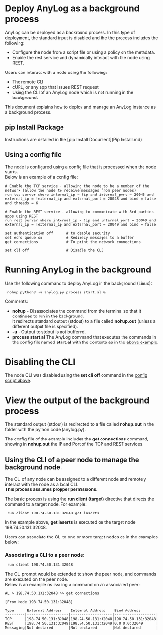 # Deploy AnyLog as a background process 

AnyLog can be deployed as a backround process. In this type of deployment, the standard input is disabled and the 
the process includes the following:
* Configure the node from a script file or using a policy on the metadata.
* Enable the rest service and dynamically interact with the node using REST.

Users can interact with a node using the following:
* The remote CLI
* cURL, or any app that issues REST request
* Using the CLI of an AnyLog node which is not running in the background. 

This document explains how to deploy and manage an AnyLog instance as a background process.

## pip Install Package

Instructions are detailed in the [pip Install Document](Pip Install.md)

## Using a config file

The node is configured using a config file that is processed when the node starts.  
Below is an example of a config file:

```anylog 
# Enable the TCP service - allowing the node to be a member of the network (allow the node to receive messages from peer nodes)
run tcp server where internal_ip = !ip and internal_port = 20048 and external_ip = !external_ip and external_port = 20048 and bind = false and threads = 6

# Enable the REST service - allowing to communicate with 3rd parties apps using REST
run rest server where internal_ip = !ip and internal_port = 20049 and external_ip = !external_ip and external_port = 20049 and bind = false

set authentication off      # to dsable security
set echo queue on           # Redirecy messages to a buffer
get connections             # To print the network connections

set cli off                 # Disable the CLI
```   

# Running AnyLog in the background

Use the following command to deploy AnyLog in the background (Linux):
```anylog
 nohup python3 -u anylog.py process start.al &
```
Comments:

* **nohup** - Disassociates the command from the terminal so that it continues to run in the background.  
it redirects standard output (stdout) to a file called **nohup.out** (unless a different output file is specified).
* **-u** - Output to stdout is not buffered.
* **process start.al** The AnyLog command that executes the commands in the config file named **start.al** with the 
contents as in the [above example](#using-a-config-file).

# Disabling the CLI

The node CLI was disabled using the **set cli off** command in the [config script above](#using-a-config-file).

# View the output of the background process

The standard output (stdout) is redirected to a file called **nohup.out** in the folder with the python code (anylog.py).

The config file of the example includes the **get connections** command, showing in **nohup.out** the IP and Port of the TCP and REST services.

## Using the CLI of a peer node to manage the background node. 

The CLI of any node can be assigned to a different node and remotely interact with the node as a local CLI.  
**This process assumes propper permissions.**

The basic process is using the **run client (target)** directive that directs the command to a target node.
For example:
```anylog
 run client 198.74.50.131:32048 get inserts
```  
In the example above, **get inserts** is executed on the target node 198.74.50.131:32048.  

Users can associate the CLI to one or more target nodes as in the examples below:  

### Associating a CLI to a peer node:
```anylog
 run client 198.74.50.131:32048
```  
The CLI prompt would be extended to show the peer node, and commands are executed on the peer node.  
Below is an example os issuing a command on an associated peer:
```anylog
AL > 198.74.50.131:32048 >> get connections

[From Node 198.74.50.131:32048]

Type      External Address    Internal Address    Bind Address
---------|-------------------|-------------------|-------------------|
TCP      |198.74.50.131:32048|198.74.50.131:32048|198.74.50.131:32048|
REST     |198.74.50.131:32049|198.74.50.131:32049|0.0.0.0:32049      |
Messaging|Not declared       |Not declared       |Not declared       |
```  

 
   

